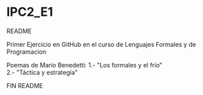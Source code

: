 # IPC2_E1

README 

Primer Ejercicio en GitHub en el curso de Lenguajes Formales y de Programacion

Poemas de Mario Benedetti: 
1.- "Los formales y el frío"  
2.- "Táctica y estrategía"

FIN README
